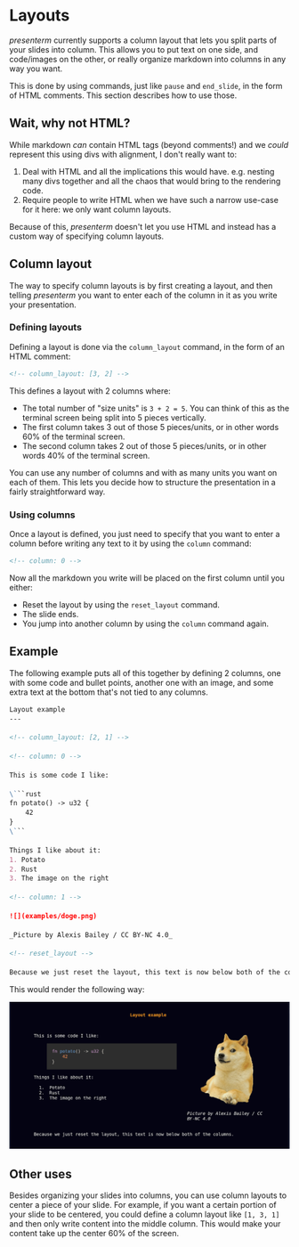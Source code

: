 # Layouts

_presenterm_ currently supports a column layout that lets you split parts of your slides into column. This allows you to 
put text on one side, and code/images on the other, or really organize markdown into columns in any way you want.

This is done by using commands, just like `pause` and `end_slide`, in the form of HTML comments. This section describes 
how to use those.

## Wait, why not HTML?

While markdown _can_ contain HTML tags (beyond comments!) and we _could_ represent this using divs with alignment, I 
don't really want to:

1. Deal with HTML and all the implications this would have. e.g. nesting many divs together and all the chaos that would 
   bring to the rendering code.
2. Require people to write HTML when we have such a narrow use-case for it here: we only want column layouts.

Because of this, _presenterm_ doesn't let you use HTML and instead has a custom way of specifying column layouts.

## Column layout

The way to specify column layouts is by first creating a layout, and then telling _presenterm_ you want to enter each of 
the column in it as you write your presentation.

### Defining layouts

Defining a layout is done via the `column_layout` command, in the form of an HTML comment:

```html
<!-- column_layout: [3, 2] -->
```

This defines a layout with 2 columns where:
* The total number of "size units" is `3 + 2 = 5`. You can think of this as the terminal screen being split into 5 
  pieces vertically.
* The first column takes 3 out of those 5 pieces/units, or in other words 60% of the terminal screen.
* The second column takes 2 out of those 5 pieces/units, or in other words 40% of the terminal screen.

You can use any number of columns and with as many units you want on each of them. This lets you decide how to structure
the presentation in a fairly straightforward way.

### Using columns

Once a layout is defined, you just need to specify that you want to enter a column before writing any text to it by 
using the `column` command:

```html
<!-- column: 0 -->
```

Now all the markdown you write will be placed on the first column until you either:

* Reset the layout by using the `reset_layout` command.
* The slide ends.
* You jump into another column by using the `column` command again.

## Example

The following example puts all of this together by defining 2 columns, one with some code and bullet points, another one 
with an image, and some extra text at the bottom that's not tied to any columns.

```markdown
Layout example
---

<!-- column_layout: [2, 1] -->

<!-- column: 0 -->

This is some code I like:

\```rust
fn potato() -> u32 {
    42
}
\```

Things I like about it:
1. Potato
2. Rust
3. The image on the right

<!-- column: 1 -->

![](examples/doge.png)

_Picture by Alexis Bailey / CC BY-NC 4.0_

<!-- reset_layout -->

Because we just reset the layout, this text is now below both of the columns.
```

This would render the following way:

![](/assets/layouts.png)

## Other uses

Besides organizing your slides into columns, you can use column layouts to center a piece of your slide. For example, if 
you want a certain portion of your slide to be centered, you could define a column layout like `[1, 3, 1]` and then only 
write content into the middle column. This would make your content take up the center 60% of the screen.
